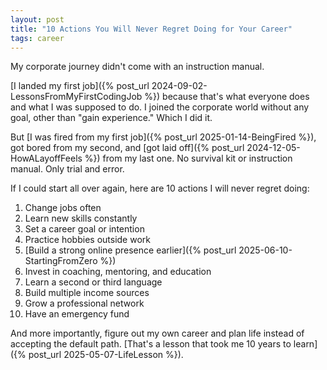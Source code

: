 ```yaml
---
layout: post
title: "10 Actions You Will Never Regret Doing for Your Career"
tags: career
---
```


My corporate journey didn't come with an instruction manual.

[I landed my first job]({% post_url 2024-09-02-LessonsFromMyFirstCodingJob %}) because that's what everyone does and what I was supposed to do. I joined the corporate world without any goal, other than "gain experience." Which I did it.

But [I was fired from my first job]({% post_url 2025-01-14-BeingFired %}), got bored from my second, and [got laid off]({% post_url 2024-12-05-HowALayoffFeels %}) from my last one. No survival kit or instruction manual. Only trial and error.

If I could start all over again, here are 10 actions I will never regret doing:

1. Change jobs often
2. Learn new skills constantly
3. Set a career goal or intention
4. Practice hobbies outside work
5. [Build a strong online presence earlier]({% post_url 2025-06-10-StartingFromZero %})
6. Invest in coaching, mentoring, and education
7. Learn a second or third language
8. Build multiple income sources
9. Grow a professional network
10. Have an emergency fund

And more importantly, figure out my own career and plan life instead of accepting the default path. [That's a lesson that took me 10 years to learn]({% post_url 2025-05-07-LifeLesson %}).
